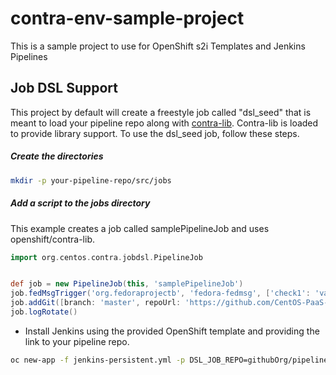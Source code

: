 # contra-env-sample-project
This is a sample project to use for OpenShift s2i Templates and Jenkins Pipelines

## Job DSL Support
This project by default will create a freestyle job called "dsl_seed" that is meant to load your pipeline repo along with 
[contra-lib](https://github.com/openshift/contra-lib). Contra-lib is loaded to provide library support. To use the dsl_seed job,
follow these steps.
##### Create the directories 

```bash
mkdir -p your-pipeline-repo/src/jobs
```
##### Add a script to the jobs directory

This example creates a job called samplePipelineJob and uses openshift/contra-lib. 

```groovy
import org.centos.contra.jobdsl.PipelineJob


def job = new PipelineJob(this, 'samplePipelineJob')
job.fedMsgTrigger('org.fedoraprojectb', 'fedora-fedmsg', ['check1': 'value1'])
job.addGit([branch: 'master', repoUrl: 'https://github.com/CentOS-PaaS-SIG/contra-env-sample-project.git'])
job.logRotate()

```
- Install Jenkins using the provided OpenShift template and providing the link to your pipeline repo.

```bash
oc new-app -f jenkins-persistent.yml -p DSL_JOB_REPO=githubOrg/pipeline-repo
```
